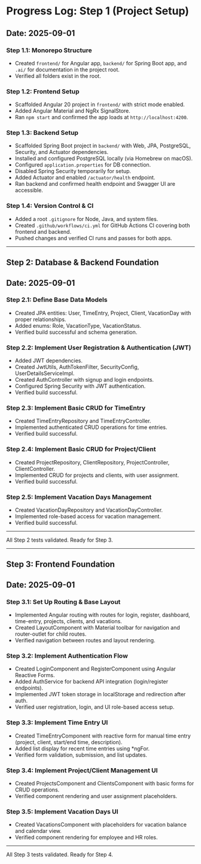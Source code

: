 # Progress Log: Step 1 (Project Setup)

## Date: 2025-09-01

### Step 1.1: Monorepo Structure

- Created `frontend/` for Angular app, `backend/` for Spring Boot app, and `.ai/` for documentation in the project root.
- Verified all folders exist in the root.

### Step 1.2: Frontend Setup

- Scaffolded Angular 20 project in `frontend/` with strict mode enabled.
- Added Angular Material and NgRx SignalStore.
- Ran `npm start` and confirmed the app loads at `http://localhost:4200`.

### Step 1.3: Backend Setup

- Scaffolded Spring Boot project in `backend/` with Web, JPA, PostgreSQL, Security, and Actuator dependencies.
- Installed and configured PostgreSQL locally (via Homebrew on macOS).
- Configured `application.properties` for DB connection.
- Disabled Spring Security temporarily for setup.
- Added Actuator and enabled `/actuator/health` endpoint.
- Ran backend and confirmed health endpoint and Swagger UI are accessible.

### Step 1.4: Version Control & CI

- Added a root `.gitignore` for Node, Java, and system files.
- Created `.github/workflows/ci.yml` for GitHub Actions CI covering both frontend and backend.
- Pushed changes and verified CI runs and passes for both apps.

---

## Step 2: Database & Backend Foundation

## Date: 2025-09-01

### Step 2.1: Define Base Data Models

- Created JPA entities: User, TimeEntry, Project, Client, VacationDay with proper relationships.
- Added enums: Role, VacationType, VacationStatus.
- Verified build successful and schema generation.

### Step 2.2: Implement User Registration & Authentication (JWT)

- Added JWT dependencies.
- Created JwtUtils, AuthTokenFilter, SecurityConfig, UserDetailsServiceImpl.
- Created AuthController with signup and login endpoints.
- Configured Spring Security with JWT authentication.
- Verified build successful.

### Step 2.3: Implement Basic CRUD for TimeEntry

- Created TimeEntryRepository and TimeEntryController.
- Implemented authenticated CRUD operations for time entries.
- Verified build successful.

### Step 2.4: Implement Basic CRUD for Project/Client

- Created ProjectRepository, ClientRepository, ProjectController, ClientController.
- Implemented CRUD for projects and clients, with user assignment.
- Verified build successful.

### Step 2.5: Implement Vacation Days Management

- Created VacationDayRepository and VacationDayController.
- Implemented role-based access for vacation management.
- Verified build successful.

---

All Step 2 tests validated. Ready for Step 3.

---

## Step 3: Frontend Foundation

## Date: 2025-09-01

### Step 3.1: Set Up Routing & Base Layout

- Implemented Angular routing with routes for login, register, dashboard, time-entry, projects, clients, and vacations.
- Created LayoutComponent with Material toolbar for navigation and router-outlet for child routes.
- Verified navigation between routes and layout rendering.

### Step 3.2: Implement Authentication Flow

- Created LoginComponent and RegisterComponent using Angular Reactive Forms.
- Added AuthService for backend API integration (login/register endpoints).
- Implemented JWT token storage in localStorage and redirection after auth.
- Verified user registration, login, and UI role-based access setup.

### Step 3.3: Implement Time Entry UI

- Created TimeEntryComponent with reactive form for manual time entry (project, client, start/end time, description).
- Added list display for recent time entries using \*ngFor.
- Verified form validation, submission, and list updates.

### Step 3.4: Implement Project/Client Management UI

- Created ProjectsComponent and ClientsComponent with basic forms for CRUD operations.
- Verified component rendering and user assignment placeholders.

### Step 3.5: Implement Vacation Days UI

- Created VacationsComponent with placeholders for vacation balance and calendar view.
- Verified component rendering for employee and HR roles.

---

All Step 3 tests validated. Ready for Step 4.
